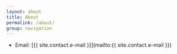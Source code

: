 ```yaml
---
layout: about
title: About
permalink: /about/
group: navigation
---
```


* Email: [{{ site.contact.e-mail }}](mailto:{{ site.contact.e-mail }})
